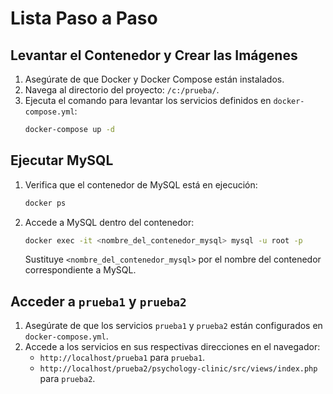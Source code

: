 # Lista Paso a Paso

## Levantar el Contenedor y Crear las Imágenes

1. Asegúrate de que Docker y Docker Compose están instalados.
2. Navega al directorio del proyecto: `/c:/prueba/`.
3. Ejecuta el comando para levantar los servicios definidos en `docker-compose.yml`:
   ```bash
   docker-compose up -d
   ```

## Ejecutar MySQL

1. Verifica que el contenedor de MySQL está en ejecución:
   ```bash
   docker ps
   ```
2. Accede a MySQL dentro del contenedor:
   ```bash
   docker exec -it <nombre_del_contenedor_mysql> mysql -u root -p
   ```
   Sustituye `<nombre_del_contenedor_mysql>` por el nombre del contenedor correspondiente a MySQL.

## Acceder a `prueba1` y `prueba2`

1. Asegúrate de que los servicios `prueba1` y `prueba2` están configurados en `docker-compose.yml`.
2. Accede a los servicios en sus respectivas direcciones en el navegador:
   - `http://localhost/prueba1` para `prueba1`.
   - `http://localhost/prueba2/psychology-clinic/src/views/index.php` para `prueba2`.